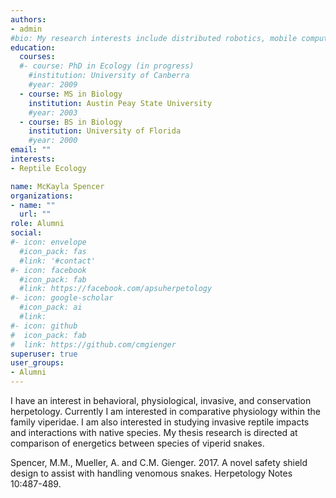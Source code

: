 ```yaml
---
authors:
- admin
#bio: My research interests include distributed robotics, mobile computing and programmable matter.
education:
  courses:
  #- course: PhD in Ecology (in progress)
    #institution: University of Canberra
    #year: 2009
  - course: MS in Biology
    institution: Austin Peay State University
    #year: 2003
  - course: BS in Biology
    institution: University of Florida
    #year: 2000
email: ""
interests:
- Reptile Ecology

name: McKayla Spencer
organizations:
- name: ""
  url: ""
role: Alumni
social:
#- icon: envelope
  #icon_pack: fas
  #link: '#contact'
#- icon: facebook
  #icon_pack: fab
  #link: https://facebook.com/apsuherpetology
#- icon: google-scholar
  #icon_pack: ai
  #link: 
#- icon: github
#  icon_pack: fab
#  link: https://github.com/cmgienger
superuser: true
user_groups:
- Alumni
---
```

I have an interest in behavioral, physiological, invasive, and conservation herpetology. Currently I am interested in comparative physiology within the family viperidae. I am also interested in studying invasive reptile impacts and interactions with native species. My thesis research is directed at comparison of energetics between species of viperid snakes. 

Spencer, M.M., Mueller, A. and C.M. Gienger. 2017. A novel safety shield design to assist with handling venomous snakes. Herpetology Notes 10:487-489. 
